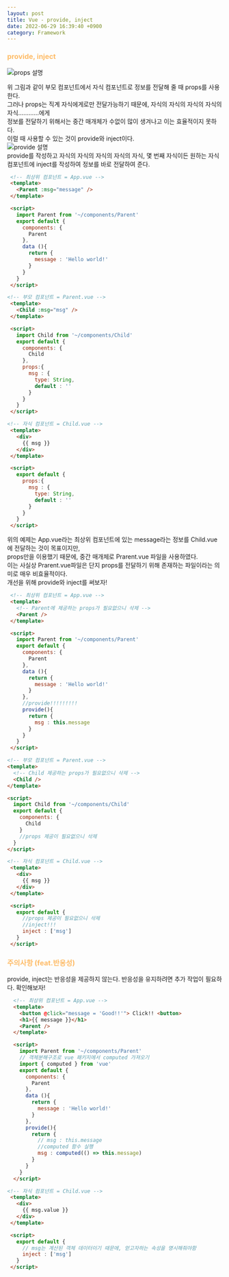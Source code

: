 ```yaml
---
layout: post
title: Vue - provide, inject
date: 2022-06-29 16:39:40 +0900
category: Framework
---
```


### <span style="color:#febc68;font-weight:bold">provide, inject</span> 
![props 설명](../../../../public/img/props.png)  
  
위 그림과 같이
부모 컴포넌트에서 자식 컴포넌트로 정보를 전달해 줄 때 props를 사용한다.  
그러나 props는 직계 자식에게로만 전달가능하기 때문에, 자식의 자식의 자식의 자식의 자식............에게   
정보를 전달하기 위해서는 중간 매개체가 수없이 많이 생겨나고 이는 효율적이지 못하다.  
이럴 때 사용할 수 있는 것이 provide와 inject이다.  
![provide 설명](../../../../public/img/provide.png)  
provide를 작성하고 자식의 자식의 자식의 자식의 자식, 몇 번째 자식이든 원하는 자식 컴포넌트에 inject를 작성하여 정보를 바로 전달하여 준다.

 ```html
  <!-- 최상위 컴포넌트 = App.vue -->
  <template>
    <Parent :msg="message" />
  </template>

  <script>
    import Parent from '~/components/Parent'
    export default {
      components: {
        Parent
      },
      data (){
        return {
          message : 'Hello world!'
        }
      }
    }
  </script>
  ``` 
 ```html
 <!-- 부모 컴포넌트 = Parent.vue -->
  <template>
    <Child :msg="msg" />
  </template>

  <script>
    import Child from '~/components/Child'
    export default {
      components: {
        Child
      },
      props:{
        msg : {
          type: String,
          default : ''
        }
      }
    }
  </script>
  ```
 ```html
 <!-- 자식 컴포넌트 = Child.vue -->
  <template>
    <div>
      {{ msg }}
    </div>
  </template>

  <script>
    export default {
      props:{
        msg : {
          type: String,
          default : ''
        }
      }
    }
  </script>
  ```
위의 예제는 App.vue라는 최상위 컴포넌트에 있는 message라는 정보를 Child.vue에 전달하는 것이 목표이지만,  
props만을 이용했기 때문에, 중간 매개체로 Prarent.vue 파일을 사용하였다.  
이는 사실상 Prarent.vue파일은 단지 props를 전달하기 위해 존재하는 파일이라는 의미로 매우 비효율적이다.  
개선을 위해 provide와 inject를 써보자!  
 ```html
  <!-- 최상위 컴포넌트 = App.vue -->
  <template>
    <!-- Parent에 제공하는 props가 필요없으니 삭제 -->
    <Parent />
  </template>

  <script>
    import Parent from '~/components/Parent'
    export default {
      components: {
        Parent
      },
      data (){
        return {
          message : 'Hello world!'
        }
      },
      //provide!!!!!!!!!
      provide(){
        return {
          msg : this.message
        }
      }
    }
  </script>
  ``` 

  ```html
 <!-- 부모 컴포넌트 = Parent.vue -->
  <template>
    <!-- Child 제공하는 props가 필요없으니 삭제 -->
    <Child />
  </template>

  <script>
    import Child from '~/components/Child'
    export default {
      components: {
        Child
      }
      //props 제공이 필요없으니 삭제
    }
  </script>
  ```
 ```html
 <!-- 자식 컴포넌트 = Child.vue -->
  <template>
    <div>
      {{ msg }}
    </div>
  </template>

  <script>
    export default {
      //props 제공이 필요없으니 삭제
      //inject!!!
      inject : ['msg']
    }
  </script>
  ```

### <span style="color:#febc68;font-weight:bold">주의사항 (feat.반응성) </span> 
  provide, inject는 반응성을 제공하지 않는다.
  반응성을 유지하려면 추가 작업이 필요하다. 확인해보자!
```html
  <!-- 최상위 컴포넌트 = App.vue -->
  <template>
    <button @click="message = 'Good!!'"> Click!! <button>
    <h1>{{ message }}</h1>
    <Parent />
  </template>

  <script>
    import Parent from '~/components/Parent'
    // 객체분해구조로 vue 패키지에서 computed 가져오기
    import { computed } from 'vue'
    export default {
      components: {
        Parent
      },
      data (){
        return {
          message : 'Hello world!'
        }
      },
      provide(){
        return {
          // msg : this.message
          //computed 함수 실행 
          msg : computed(() => this.message)
        }
      }
    }
  </script>
  ``` 
 ```html
 <!-- 자식 컴포넌트 = Child.vue -->
  <template>
    <div>
      {{ msg.value }}
    </div>
  </template>

  <script>
    export default {
      // msg는 계산된 객체 데이터이기 때문에, 얻고자하는 속성을 명시해줘야함
      inject : ['msg']
    }
  </script>
  ```